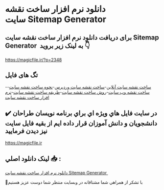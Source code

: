 # دانلود نرم افزار ساخت نقشه سایت Sitemap Generator 

## برای دریافت دانلود نرم افزار ساخت نقشه سایت Sitemap Generator  به لینک زیر بروید 👇

https://magicfile.ir/?p=2348

## تگ های فایل

-[ساخت نقشه سایت آنلاین](https://magicfile.ir/product/sitemap-generator/)-[ساخت نقشه سایت وردپرس](https://magicfile.ir/product/sitemap-generator/)-[نحوه ساخت نقشه سایت](https://magicfile.ir/product/sitemap-generator/)-[ساخت نقشه وب سایت](https://magicfile.ir/product/sitemap-generator/)-[روش ساخت نقشه سایت](https://magicfile.ir/product/sitemap-generator/)-[طریقه ساخت نقشه سایت](https://magicfile.ir/product/sitemap-generator/)-[نرم افزار ساخت نقشه سایت](https://magicfile.ir/product/sitemap-generator/)

## ✔️ در سايت فايل هاي ويژه اي براي برنامه نويسان طراحان دانشجويان و دانش آموزان قرار داده ايم از بقيه فايل سايت نيز ديدن فرماييد

https://magicfile.ir


## لينک دانلود اصلي 📥 :

[دانلود نرم افزار ساخت نقشه سایت Sitemap Generator ](https://magicfile.ir/product/sitemap-generator/) 


🙏با تشکر از همراهي شما مشتاقانه در وبسایت منتظر شما دوست عزیز هستیم

